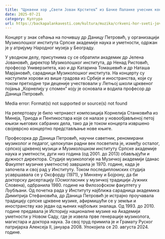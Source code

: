 ```yaml
---
title: "Црквени хор „Свети Јован Крститељ“ из Бачке Паланке учесник концерта у Београду"
date: 2025-07-21
category: Култура
url: https://backapalankavesti.com/kultura/muzika/crkveni-hor-sveti-jovan-krstitelj-iz-backe-palanke-ucesnik-koncerta-u-beogradu/
---
```


Концерт у знак сећања на почившу др Даницу Петровић, у организацији Музиколошког института Српске академије наука и уметности, одржан је у атријуму Народног музеја у Београду.

У уводном делу, присутнима су се обратили академик др Јелена Јовановић, директор Музиколошког института, др Ненад Ристовић, професор Универзитета, као и др Катарина Томашевић и др Наташа Марјановић, сарадници Музиколошког института. На концерту су наступили хорови из више градова из Србије и иностранства, који су током претходне три деценије учествовали у Летњој школи црквеног појања „Корнелију у споменˮ коју је основала и водила професор др Даница Петровић.

Media error: Format(s) not supported or source(s) not found

На репертоару је било четрнаест композиција Корнелија Станковића из Минеја, Триода и Пентикостара које се налазе у новообјављеној петој књизи његових сабраних дела, тако да је током концерта извршено својеврсно концертно представљање нове књиге.

Професорка др Даница Петровић, научни саветник, реномирани музиколог и педагог, целокупан радни век посветила је, између осталог, српској црквеној музици и Музиколошком институту Српске академије наука и уметности, дуги низ година (од 2001. до 2013) обављајући и дужност директора. Студије музикологије на Музичкој академији (данас Факултет музичке уметности) завршила је 1970. године, када је започела и свој рад у Институту. Током последипломских студија усавршавала се у Оксфорду (1971), у Минхену и Бојрону, да би докторску дисертацију (Осмогласник у музичкој традицији Јужних Словена), одбранила 1980. године на Филозофском факултету у Љубљани. Од почетка рада у Институту најближа сарадница академика Димитрија Стефановића, др Даница Петровић је истрајно проучавала традицију српске црквене музике, афирмишући се у земљи и иностранству као један од њених најбољих зналаца. Од 1993. до 2010. године предавала је Историју националне музике на Академији уметности у Новом Саду, где је извела прве генерације музиколога, магистара и доктора наука. За свој труд примила је и Грамату Руског патријарха Алексеја II, јануара 2008. Упокојила се 20. августа 2024. године.
